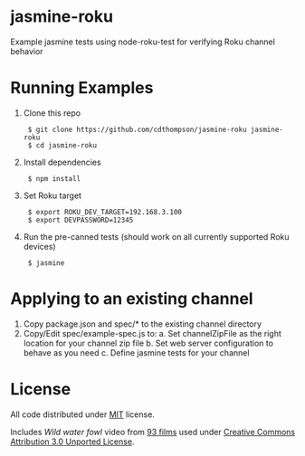 # jasmine-roku
Example jasmine tests using node-roku-test for verifying Roku channel behavior


# Running Examples

1. Clone this repo

        $ git clone https://github.com/cdthompson/jasmine-roku jasmine-roku
        $ cd jasmine-roku

2. Install dependencies

        $ npm install

3. Set Roku target

        $ export ROKU_DEV_TARGET=192.168.3.100
        $ export DEVPASSWORD=12345

4. Run the pre-canned tests (should work on all currently supported Roku devices)

        $ jasmine


# Applying to an existing channel

1. Copy package.json and spec/* to the existing channel directory
2. Copy/Edit spec/example-spec.js to:
    a. Set channelZipFile as the right location for your channel zip file
    b. Set web server configuration to behave as you need
    c. Define jasmine tests for your channel



# License


All code distributed under [MIT]() license.

Includes *Wild water fowl* video from [93 films](http://93films.blogspot.com/) used under [Creative Commons Attribution 3.0 Unported License](https://creativecommons.org/licenses/by/3.0/).



